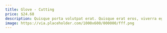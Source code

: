 ```yaml
---
title: Glove - Cutting
price: $24.68
description: Quisque porta volutpat erat. Quisque erat eros, viverra eget, congue eget, semper rutrum, nulla. Nunc purus.
image: https://via.placeholder.com/1000x600/000000/fff.png
---
```

